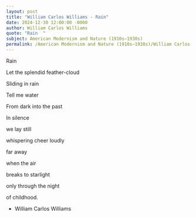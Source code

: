 ```yaml
---
layout: post
title: "William Carlos Williams - Rain"
date: 2024-12-30 12:00:00 -0000
author: William Carlos Williams
quote: "Rain  "
subject: American Modernism and Nature (1910s–1930s)
permalink: /American Modernism and Nature (1910s–1930s)/William Carlos Williams/William Carlos Williams - Rain
---
```


Rain  

Let the splendid feather-cloud  

Sliding in rain  

Tell me water  

From dark into the past  

In silence  

we lay still  

whispering cheer loudly  

far away  

when the air  

breaks to starlight  

only through the night  

of childhood.

- William Carlos Williams

